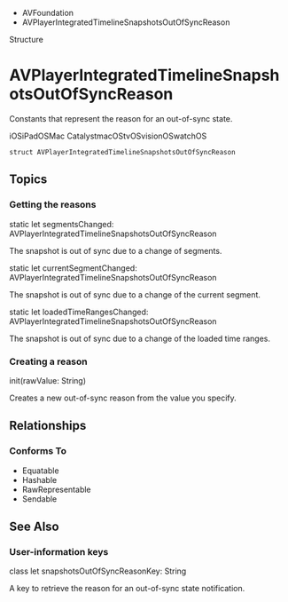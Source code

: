 

- AVFoundation
-  AVPlayerIntegratedTimelineSnapshotsOutOfSyncReason 

Structure

# AVPlayerIntegratedTimelineSnapshotsOutOfSyncReason

Constants that represent the reason for an out-of-sync state.

iOSiPadOSMac CatalystmacOStvOSvisionOSwatchOS

``` source
struct AVPlayerIntegratedTimelineSnapshotsOutOfSyncReason
```

## Topics

### Getting the reasons

static let segmentsChanged: AVPlayerIntegratedTimelineSnapshotsOutOfSyncReason

The snapshot is out of sync due to a change of segments.

static let currentSegmentChanged: AVPlayerIntegratedTimelineSnapshotsOutOfSyncReason

The snapshot is out of sync due to a change of the current segment.

static let loadedTimeRangesChanged: AVPlayerIntegratedTimelineSnapshotsOutOfSyncReason

The snapshot is out of sync due to a change of the loaded time ranges.

### Creating a reason

init(rawValue: String)

Creates a new out-of-sync reason from the value you specify.

## Relationships

### Conforms To

- Equatable
- Hashable
- RawRepresentable
- Sendable

## See Also

### User-information keys

class let snapshotsOutOfSyncReasonKey: String

A key to retrieve the reason for an out-of-sync state notification.

